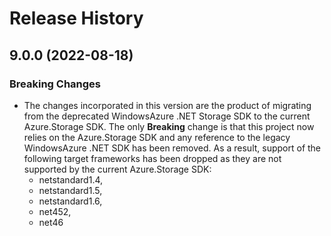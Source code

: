 # Release History

## 9.0.0 (2022-08-18)

### Breaking Changes

- The changes incorporated in this version are the product of migrating from the deprecated WindowsAzure .NET Storage SDK to the current Azure.Storage SDK. The only **Breaking** change is that this project now relies on the Azure.Storage SDK and any reference to the legacy WindowsAzure .NET SDK has been removed. As a result, support of the following target frameworks has been dropped as they are not supported by the current Azure.Storage SDK:
  - netstandard1.4,
  - netstandard1.5,
  - netstandard1.6,
  - net452,
  - net46
